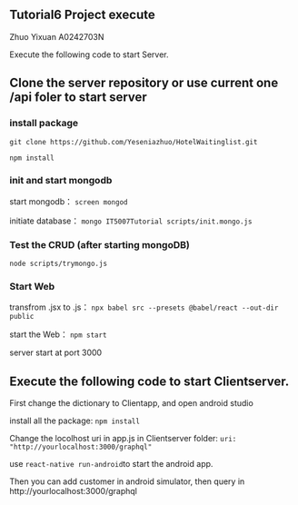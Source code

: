 ## Tutorial6 Project execute
Zhuo Yixuan A0242703N

Execute the following code to start Server.

## Clone the server repository or use current one /api foler to start server

### install package

`git clone https://github.com/Yeseniazhuo/HotelWaitinglist.git`

`npm install`

### init and start mongodb
start mongodb：
`screen mongod`

initiate database：
`mongo IT5007Tutorial scripts/init.mongo.js`

### Test the CRUD (after starting mongoDB)
`node scripts/trymongo.js`

### Start Web
transfrom .jsx to .js：
`npx babel src --presets @babel/react --out-dir public`

start the Web：
`npm start`
 
server start at port 3000


## Execute the following code to start Clientserver.

First change the dictionary to Clientapp, and open android studio

install all the package:
`npm install`

Change the locolhost uri in app.js in Clientserver folder: 
`uri: "http://yourlocalhost:3000/graphql"` 

use `react-native run-android`to start the android app.

Then you can add customer in android simulator, then query in http://yourlocalhost:3000/graphql
